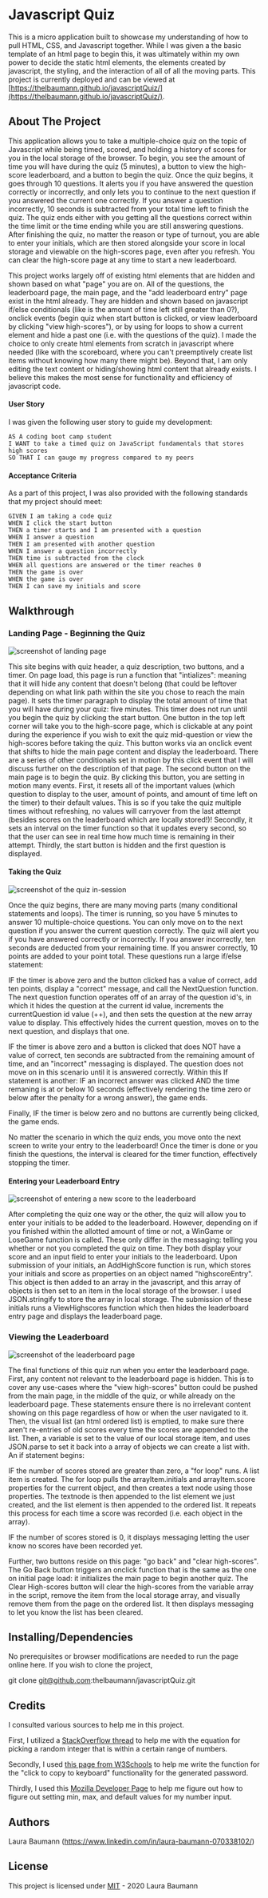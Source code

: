 # Javascript Quiz

This is a micro application built to showcase my understanding of how to pull HTML, CSS, and Javascript together. While I was given a the basic template of an html page to begin this, it was ultimately within my own power to decide the static html elements, the elements created by javascript, the styling, and the interaction of all of all the moving parts. This project is currently deployed and can be viewed at [https://thelbaumann.github.io/javascriptQuiz/](https://thelbaumann.github.io/javascriptQuiz/).

## About The Project

This application allows you to take a multiple-choice quiz on the topic of Javascript while being timed, scored, and holding a history of scores for you in the local storage of the browser. To begin, you see the amount of time you will have during the quiz (5 minutes), a button to view the high-score leaderboard, and a button to begin the quiz. Once the quiz begins, it goes through 10 questions. It alerts you if you have answered the question correctly or incorrectly, and only lets you to continue to the next question if you answered the current one correctly. If you answer a question incorrectly, 10 seconds is subtracted from your total time left to finish the quiz. The quiz ends either with you getting all the questions correct within the time limit or the time ending while you are still answering questions. After finishing the quiz, no matter the reason or type of turnout, you are able to enter your initials, which are then stored alongside your score in local storage and viewable on the high-scores page, even after you refresh. You can clear the high-score page at any time to start a new leaderboard.

This project works largely off of existing html elements that are hidden and shown based on what "page" you are on. All of the questions, the leaderboard page, the main page, and the "add leaderboard entry" page exist in the html already. They are hidden and shown based on javascript if/else conditionals (like is the amount of time left still greater than 0?), onclick events (begin quiz when start button is clicked, or view leaderboard by clicking "view high-scores"), or by using for loops to show a current element and hide a past one (i.e. with the questions of the quiz). I made the choice to only create html elements from scratch in javascript where needed (like with the scoreboard, where you can't preemptively create list items without knowing how many there might be). Beyond that, I am only editing the text content or hiding/showing html content that already exists. I believe this makes the most sense for functionality and efficiency of javascript code.

#### User Story
I was given the following user story to guide my development:

```
AS A coding boot camp student
I WANT to take a timed quiz on JavaScript fundamentals that stores high scores
SO THAT I can gauge my progress compared to my peers
```

#### Acceptance Criteria
As a part of this project, I was also provided with the following standards that my project should meet:


```
GIVEN I am taking a code quiz
WHEN I click the start button
THEN a timer starts and I am presented with a question
WHEN I answer a question
THEN I am presented with another question
WHEN I answer a question incorrectly
THEN time is subtracted from the clock
WHEN all questions are answered or the timer reaches 0
THEN the game is over
WHEN the game is over
THEN I can save my initials and score
```

## Walkthrough

### Landing Page - Beginning the Quiz
![screenshot of landing page](https://github.com/thelbaumann/javascriptQuiz/blob/main/images/firstScreen.png)

This site begins with quiz header, a quiz description, two buttons, and a timer. On page load, this page is run a function that "intializes": meaning that it will hide any content that doesn't belong (that could be leftover depending on what link path within the site you chose to reach the main page). It sets the timer paragraph to display the total amount of time that you will have during your quiz: five minutes. This timer does not run until you begin the quiz by clicking the start button. One button in the top left corner will take you to the high-score page, which is clickable at any point during the experience if you wish to exit the quiz mid-question or view the high-scores before taking the quiz. This button works via an onclick event that shifts to hide the main page content and display the leaderboard. There are a series of other conditionals set in motion by this click event that I will discuss further on the description of that page. The second button on the main page is to begin the quiz. By clicking this button, you are setting in motion many events. First, it resets all of the important values (which question to display to the user, amount of points, and amount of time left on the timer) to their default values. This is so if you take the quiz multiple times without refreshing, no values will carryover from the last attempt (besides scores on the leaderboard which are locally stored!)! Secondly, it sets an interval on the timer function so that it updates every second, so that the user can see in real time how much time is remaining in their attempt. Thirdly, the start button is hidden and the first question is displayed.


#### Taking the Quiz
![screenshot of the quiz in-session](https://github.com/thelbaumann/javascriptQuiz/blob/main/images/secondScreen.png) 

Once the quiz begins, there are many moving parts (many conditional statements and loops). The timer is running, so you have 5 minutes to answer 10 multiple-choice questions. You can only move on to the next question if you answer the current question correctly. The quiz will alert you if you have answered correctly or incorrectly. If you answer incorrectly, ten seconds are deducted from your remaining time. If you answer correctly, 10 points are added to your point total. These questions run a large if/else statement: 

IF the timer is above zero and the button clicked has a value of correct, add ten points, display a "correct" message, and call the NextQuestion function. The next question function operates off of an array of the question id's, in which it hides the question at the current id value, increments the currentQuestion id value (++), and then sets the question at the new array value to display. This effectively hides the current question, moves on to the next question, and displays that one. 

IF the timer is above zero and a button is clicked that does NOT have a value of correct, ten seconds are subtracted from the remaining amount of time, and an "incorrect" messaging is displayed. The question does not move on in this scenario until it is answered correctly. Within this If statement is another: IF an incorrect answer was clicked AND the time remaning is at or below 10 seconds (effectively rendering the time zero or below after the penalty for a wrong answer), the game ends.  

Finally, IF the timer is below zero and no buttons are currently being clicked, the game ends. 

No matter the scenario in which the quiz ends, you move onto the next screen to write your entry to the leaderboard! Once the timer is done or you finish the questions, the interval is cleared for the timer function, effectively stopping the timer.


#### Entering your Leaderboard Entry
![screenshot of entering a new score to the leaderboard](https://github.com/thelbaumann/javascriptQuiz/blob/main/images/thirdScreen.png) 

After completing the quiz one way or the other, the quiz will allow you to enter your initials to be added to the leaderboard. However, depending on if you finished within the allotted amount of time or not, a WinGame or LoseGame function is called. These only differ in the messaging: telling you whether or not you completed the quiz on time. They both display your score and an input field to enter your initials to the leaderboard. Upon submission of your initials, an AddHighScore function is run, which stores your initials and score as properties on an object named "highscoreEntry". This object is then added to an array in the javascript, and this array of objects is then set to an item in the local storage of the browser. I used JSON.stringify to store the array in local storage. The submission of these initials runs a ViewHighscores function which then hides the leaderboard entry page and displays the leaderboard page.


### Viewing the Leaderboard
![screenshot of the leaderboard page](https://github.com/thelbaumann/javascriptQuiz/blob/main/images/fourthScreen.png) 

The final functions of this quiz run when you enter the leaderboard page. First, any content not relevant to the leaderboard page is hidden. This is to cover any use-cases where the "view high-scores" button could be pushed from the main page, in the middle of the quiz, or while already on the leaderboard page. These statements ensure there is no irrelevant content showing on this page regardless of how or when the user navigated to it. Then, the visual list (an html ordered list) is emptied, to make sure there aren't re-entries of old scores every time the scores are appended to the list. Then, a variable is set to the value of our local storage item, and uses JSON.parse to set it back into a array of objects we can create a list with. An if statement begins: 

IF the number of scores stored are greater than zero, a "for loop" runs. A list item is created. The for loop pulls the arrayItem.initials and arrayItem.score properties for the current object, and then creates a text node using those properties. The textnode is then appended to the list element we just created, and the list element is then appended to the ordered list. It repeats this process for each time a score was recorded (i.e. each object in the array). 

IF the number of scores stored is 0, it displays messaging letting the user know no scores have been recorded yet. 

Further, two buttons reside on this page: "go back" and "clear high-scores". The Go Back button triggers an onclick function that is the same as the one on initial page load: it initializes the main page to begin another quiz. The Clear High-scores button will clear the high-scores from the variable array in the script, remove the item from the local storage array, and visually remove them from the page on the ordered list. It then displays messaging to let you know the list has been cleared.


## Installing/Dependencies
No prerequisites or browser modifications are needed to run the page online here.
If you wish to clone the project,

git clone git@github.com:thelbaumann/javascriptQuiz.git

## Credits
I consulted various sources to help me in this project.

First, I utilized a [StackOverflow thread](https://stackoverflow.com/questions/4959975/generate-random-number-between-two-numbers-in-javascript) to help me with the equation for picking a random integer that is within a certain range of numbers. 

Secondly, I used [this page from W3Schools](https://www.w3schools.com/howto/howto_js_copy_clipboard.asp) to help me write the function for the "click to copy to keyboard" functionality for the generated password.

Thirdly, I used this [Mozilla Developer Page](https://developer.mozilla.org/en-US/docs/Web/HTML/Element/input/number) to help me figure out how to figure out setting min, max, and default values for my number input.

## Authors
Laura Baumann (https://www.linkedin.com/in/laura-baumann-070338102/)

## License
This project is licensed under [MIT](LICENSE) - 2020 Laura Baumann
